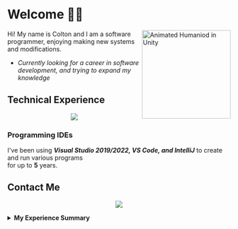# Welcome 👋🏻
<img align="right"  alt="Animated Humaniod in Unity" title="Animated Humaniod I made using Unity and Blender" src="https://user-images.githubusercontent.com/116427900/202845982-028143e0-a5fa-45de-9077-ba4b37653b40.gif" width="200px">

Hi! My name is Colton and I am a software programmer, enjoying making new systems and modifications.<br>

- *Currently looking for a career in software development, and trying to expand my knowledge*

## Technical Experience
<p align="center">
  <a href="https://skillicons.dev">
    <img src="https://skillicons.dev/icons?i=cpp,cs,c,git,github,unity,java,markdown,blender,py,html,lua&perline=6" />
  </a>
</p>

### Programming IDEs
I've been using <i><b>Visual Studio 2019/2022, VS Code, and IntelliJ</b></i> to create and run various programs<br> for up to **5** years.

## Contact Me
<p align="center">
  <a href="https://skillicons.dev">
    <a href="https://www.linkedin.com/in/colton-higgins-a62b04227"><img src="https://skillicons.dev/icons?i=linkedin" />
  </a>
</p>
<details>
  <summary><b>My Experience Summary</b></summary>
I started programming as a hobby in highschool using <b>Unity</b> and <b>C# using Visual Studio</b>. I eventually was able to take some web design and Python programming classes in highschool, allowing me to learn about <b>HTML, JavaScript, Python, and Python's turtle graphics library.</b><br>
I continued using <b>C# with Unity</b> as a hobby entering college and took a <b>C++ programming course</b>, where we also larned of C programming. Since then, I've continued to use C# in Unity and have started to create <b>personal projects in C++</b> to expand\display my knowledge. As well as diving into <b>Java for creating a Minecraft mod using Forge by using IntelliJ.</b>
</details>
